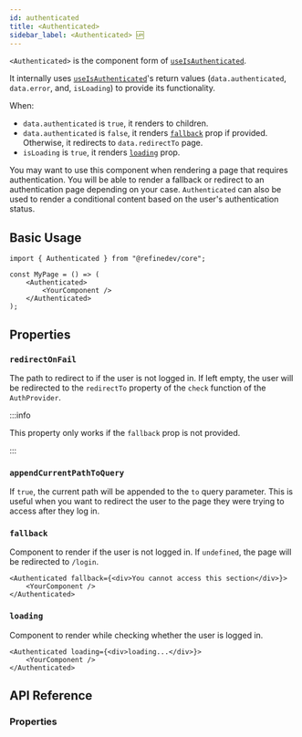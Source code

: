 ```yaml
---
id: authenticated
title: <Authenticated>
sidebar_label: <Authenticated> 🆙
---
```


`<Authenticated>` is the component form of [`useIsAuthenticated`][use-is-authenticated].

It internally uses [`useIsAuthenticated`][use-is-authenticated]'s return values (`data.authenticated`, `data.error`, and, `isLoading`) to provide its functionality.

When:

-   `data.authenticated` is `true`, it renders to children.
-   `data.authenticated` is `false`, it renders [`fallback`](#fallback) prop if provided. Otherwise, it redirects to `data.redirectTo` page.
-   `isLoading` is `true`, it renders [`loading`](#loading) prop.

You may want to use this component when rendering a page that requires authentication. You will be able to render a fallback or redirect to an authentication page depending on your case. `Authenticated` can also be used to render a conditional content based on the user's authentication status.

## Basic Usage

```tsx
import { Authenticated } from "@refinedev/core";

const MyPage = () => (
    <Authenticated>
        <YourComponent />
    </Authenticated>
);
```

## Properties

### `redirectOnFail`

The path to redirect to if the user is not logged in. If left empty, the user will be redirected to the `redirectTo` property of the `check` function of the `AuthProvider`.

:::info

This property only works if the `fallback` prop is not provided.

:::

### `appendCurrentPathToQuery`

If `true`, the current path will be appended to the `to` query parameter. This is useful when you want to redirect the user to the page they were trying to access after they log in.

### `fallback`

Component to render if the user is not logged in. If `undefined`, the page will be redirected to `/login`.

```tsx
<Authenticated fallback={<div>You cannot access this section</div>}>
    <YourComponent />
</Authenticated>
```

### `loading`

Component to render while checking whether the user is logged in.

```tsx
<Authenticated loading={<div>loading...</div>}>
    <YourComponent />
</Authenticated>
```

## API Reference

### Properties

<PropsTable module="@refinedev/core/Authenticated"/>

[use-is-authenticated]: docs/api-reference/core/hooks/auth/useIsAuthenticated